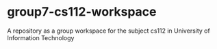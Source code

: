 # group7-cs112-workspace
A repository as a group workspace for the subject cs112 in University of Information Technology

